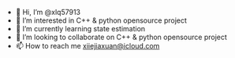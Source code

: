 - 👋 Hi, I’m @xlq57913
- 👀 I’m interested in C++ & python opensource project
- 🌱 I’m currently learning state estimation
- 💞️ I’m looking to collaborate on C++ & python opensource project
- 📫 How to reach me xiiejiaxuan@icloud.com

<!---
xlq57913/xlq57913 is a ✨ special ✨ repository because its `README.md` (this file) appears on your GitHub profile.
You can click the Preview link to take a look at your changes.
--->

